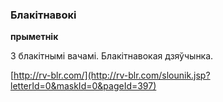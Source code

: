 ### Блакітнавокі
**прыметнік**

З блакітнымі вачамі. Блакітнавокая дзяўчынка.

<a rel="author">[http://rv-blr.com/](http://rv-blr.com/slounik.jsp?letterId=0&maskId=0&pageId=397)</a>
